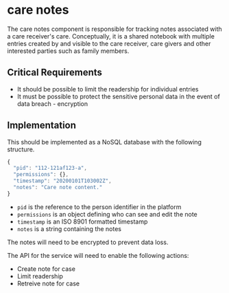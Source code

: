 # care notes

The care notes component is responsible for tracking notes associated with a care receiver's care. Conceptually, it is a shared notebook with multiple entries created by and visible to the care receiver, care givers and other interested parties such as family members.

## Critical Requirements

* It should be possible to limit the readership for individual entries
* It must be possible to protect the sensitive personal data in the event of data breach - encryption

## Implementation

This should be implemented as a NoSQL database with the following structure.

```javascript
{
  "pid": "112-121af123-a",
  "permissions": {},
  "timestamp": "20200101T103002Z",
  "notes": "Care note content."
}
```

* `pid` is the reference to the person identifier in the platform
* `permissions` is an object defining who can see and edit the note
* `timestamp` is an ISO 8901 formatted timestamp
* `notes` is a string containing the notes

The notes will need to be encrypted to prevent data loss.

The API for the service will need to enable the following actions:

* Create note for case
* Limit readership
* Retreive note for case

